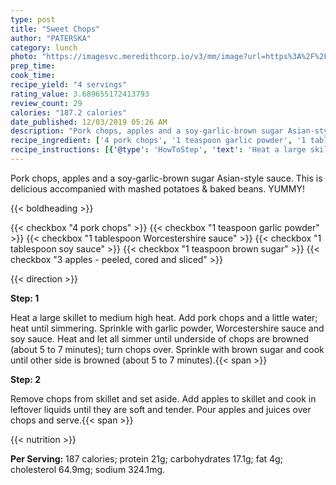 ```yaml
---
type: post
title: "Sweet Chops"
author: "PATERSKA"
category: lunch
photo: "https://imagesvc.meredithcorp.io/v3/mm/image?url=https%3A%2F%2Fimages.media-allrecipes.com%2Fuserphotos%2F666639.jpg"
prep_time: 
cook_time: 
recipe_yield: "4 servings"
rating_value: 3.689655172413793
review_count: 29
calories: "187.2 calories"
date_published: 12/03/2019 05:26 AM
description: "Pork chops, apples and a soy-garlic-brown sugar Asian-style sauce. This is delicious accompanied with mashed potatoes & baked beans. YUMMY!"
recipe_ingredient: ['4 pork chops', '1 teaspoon garlic powder', '1 tablespoon Worcestershire sauce', '1 tablespoon soy sauce', '1 teaspoon brown sugar', '3 apples - peeled, cored and sliced']
recipe_instructions: [{'@type': 'HowToStep', 'text': 'Heat a large skillet to medium high heat. Add pork chops and a little water; heat until simmering. Sprinkle with garlic powder, Worcestershire sauce and soy sauce. Heat and let all simmer until underside of chops are browned (about 5 to 7 minutes); turn chops over. Sprinkle with brown sugar and cook until other side is browned (about 5 to 7 minutes).\n'}, {'@type': 'HowToStep', 'text': 'Remove chops from skillet and set aside. Add apples to skillet and cook in leftover liquids until they are soft and tender. Pour apples and juices over chops and serve.\n'}]
---
```


Pork chops, apples and a soy-garlic-brown sugar Asian-style sauce. This is delicious accompanied with mashed potatoes & baked beans. YUMMY! 

{{< boldheading >}}

{{< checkbox "4  pork chops" >}}
{{< checkbox "1 teaspoon garlic powder" >}}
{{< checkbox "1 tablespoon Worcestershire sauce" >}}
{{< checkbox "1 tablespoon soy sauce" >}}
{{< checkbox "1 teaspoon brown sugar" >}}
{{< checkbox "3  apples - peeled, cored and sliced" >}}


{{< direction >}}

**Step: 1**

Heat a large skillet to medium high heat. Add pork chops and a little water; heat until simmering. Sprinkle with garlic powder, Worcestershire sauce and soy sauce. Heat and let all simmer until underside of chops are browned (about 5 to 7 minutes); turn chops over. Sprinkle with brown sugar and cook until other side is browned (about 5 to 7 minutes).{{< span >}}

**Step: 2**

Remove chops from skillet and set aside. Add apples to skillet and cook in leftover liquids until they are soft and tender. Pour apples and juices over chops and serve.{{< span >}}

{{< nutrition >}}

**Per Serving:** 187 calories; protein 21g; carbohydrates 17.1g; fat 4g; cholesterol 64.9mg; sodium 324.1mg.